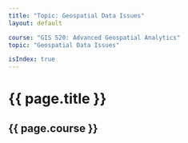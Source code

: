 ```yaml
---
title: "Topic: Geospatial Data Issues"
layout: default

course: "GIS 520: Advanced Geospatial Analytics"
topic: "Geospatial Data Issues"

isIndex: true
---
```


{{ page.title }}
====================

{{ page.course }}
---------------------